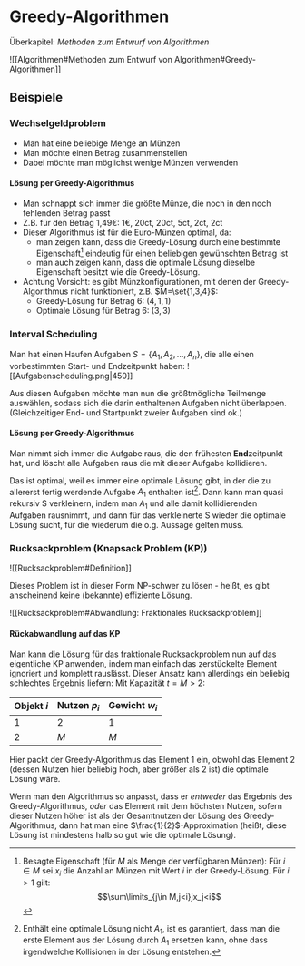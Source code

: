 # Greedy-Algorithmen
Überkapitel: *Methoden zum Entwurf von Algorithmen*

![[Algorithmen#Methoden zum Entwurf von Algorithmen#Greedy-Algorithmen]]

## Beispiele
### Wechselgeldproblem
- Man hat eine beliebige Menge an Münzen
- Man möchte einen Betrag zusammenstellen
- Dabei möchte man möglichst wenige Münzen verwenden

#### Lösung per Greedy-Algorithmus
- Man schnappt sich immer die größte Münze, die noch in den noch fehlenden Betrag passt
- Z.B. für den Betrag 1,49€: 1€, 20ct, 20ct, 5ct, 2ct, 2ct
- Dieser Algorithmus ist für die Euro-Münzen optimal, da:
	- man zeigen kann, dass die Greedy-Lösung durch eine bestimmte Eigenschaft[^1] eindeutig für einen beliebigen gewünschten Betrag ist
	- man auch zeigen kann, dass die optimale Lösung dieselbe Eigenschaft besitzt wie die Greedy-Lösung.
- Achtung Vorsicht: es gibt Münzkonfigurationen, mit denen der Greedy-Algorithmus nicht funktioniert, z.B. $M=\set{1,3,4}$:
	- Greedy-Lösung für Betrag 6: $(4, 1, 1)$
	- Optimale Lösung für Betrag 6: $(3, 3)$

[^1]: Besagte Eigenschaft (für $M$ als Menge der verfügbaren Münzen):
	Für $i\in M$ sei $x_i$ die Anzahl an Münzen mit Wert $i$ in der Greedy-Lösung. Für $i>1$ gilt:
	$$\sum\limits_{j\in M,j<i}jx_j<i$$
### Interval Scheduling
Man hat einen Haufen Aufgaben $S=\{A_1,A_2,...,A_n\}$, die alle einen vorbestimmten Start- und Endzeitpunkt haben:
![[Aufgabenscheduling.png|450]]

Aus diesen Aufgaben möchte man nun die größtmögliche Teilmenge auswählen, sodass sich die darin enthaltenen Aufgaben nicht überlappen. (Gleichzeitiger End- und Startpunkt zweier Aufgaben sind ok.)

#### Lösung per Greedy-Algorithmus
Man nimmt sich immer die Aufgabe raus, die den frühesten **End**zeitpunkt hat, und löscht alle Aufgaben raus die mit dieser Aufgabe kollidieren.

Das ist optimal, weil es immer eine optimale Lösung gibt, in der die zu allererst fertig werdende Aufgabe $A_1$ enthalten ist[^2].
Dann kann man quasi rekursiv S verkleinern, indem man $A_1$ und alle damit kollidierenden Aufgaben rausnimmt, und dann für das verkleinerte S wieder die optimale Lösung sucht, für die wiederum die o.g. Aussage gelten muss.

[^2]: Enthält eine optimale Lösung nicht $A_1$, ist es garantiert, dass man die erste Element aus der Lösung durch $A_1$ ersetzen kann, ohne dass irgendwelche Kollisionen in der Lösung entstehen.

### Rucksackproblem (Knapsack Problem (KP))
![[Rucksackproblem#Definition]]

Dieses Problem ist in dieser Form NP-schwer zu lösen - heißt, es gibt anscheinend keine (bekannte) effiziente Lösung.

![[Rucksackproblem#Abwandlung: Fraktionales Rucksackproblem]]

#### Rückabwandlung auf das KP
Man kann die Lösung für das fraktionale Rucksackproblem nun auf das eigentliche KP anwenden, indem man einfach das zerstückelte Element ignoriert und komplett rauslässt. Dieser Ansatz kann allerdings ein beliebig schlechtes Ergebnis liefern:
Mit Kapazität $t=M>2$:

| Objekt $i$ | Nutzen $p_{i}$ | Gewicht $w_{i}$ |
| ---------- | -------------- | --------------- |
| 1          | 2              | 1               |
| 2          | $M$            | $M$             | 

Hier packt der Greedy-Algorithmus das Element 1 ein, obwohl das Element 2 (dessen Nutzen hier beliebig hoch, aber größer als 2 ist) die optimale Lösung wäre.

Wenn man den Algorithmus so anpasst, dass er *entweder* das Ergebnis des Greedy-Algorithmus, *oder* das Element mit dem höchsten Nutzen, sofern dieser Nutzen höher ist als der Gesamtnutzen der Lösung des Greedy-Algorithmus, dann hat man eine $\frac{1}{2}$-Approximation (heißt, diese Lösung ist mindestens halb so gut wie die optimale Lösung).